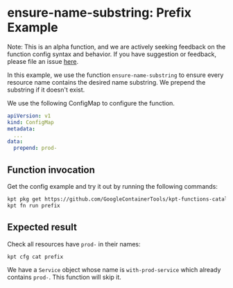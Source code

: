 # ensure-name-substring: Prefix Example

Note: This is an alpha function, and we are actively seeking feedback on the
function config syntax and behavior. If you have suggestion or feedback, please
file an issue [here](https://github.com/GoogleContainerTools/kpt/issues/new/choose).

In this example, we use the function `ensure-name-substring` to ensure every
resource name contains the desired name substring. We prepend the substring if
it doesn't exist.

We use the following ConfigMap to configure the function.

```yaml
apiVersion: v1
kind: ConfigMap
metadata:
  ...
data:
  prepend: prod-
```

## Function invocation

Get the config example and try it out by running the following commands:

<!-- @getAndRunPkg @test -->
```sh
kpt pkg get https://github.com/GoogleContainerTools/kpt-functions-catalog.git/examples/ensure-name-substring/prefix@ensure-name-substring/v0.1 .
kpt fn run prefix
```

## Expected result

Check all resources have `prod-` in their names:

```sh
kpt cfg cat prefix
```

We have a `Service` object whose name is `with-prod-service` which already
contains `prod-`. This function will skip it.
